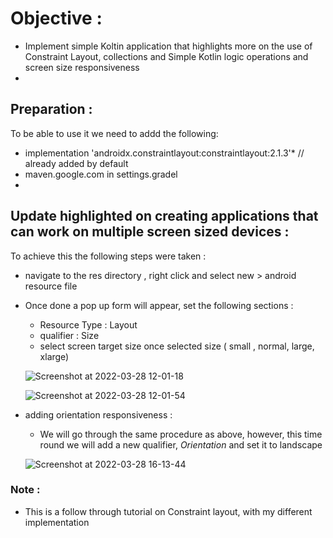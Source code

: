 
# Objective :
* Implement simple Koltin application that highlights more on the use of Constraint Layout, collections and Simple Kotlin logic operations and screen size responsiveness
* 
## Preparation :
To be able to use it we need to addd the following:
*  implementation 'androidx.constraintlayout:constraintlayout:2.1.3'* // already added by default
*  maven.google.com in settings.gradel 
*   
## Update highlighted on creating applications that can work on multiple screen sized devices :
 To achieve this the following steps were taken :
 - navigate to the res directory , right click and select new > android resource file
 - Once done a pop up form will appear, set the following sections :
    - Resource Type : Layout
    - qualifier : Size
    - select screen target size once selected size ( small , normal, large,  xlarge)

    ![Screenshot at 2022-03-28 12-01-18](https://user-images.githubusercontent.com/42699812/160370253-d70c0b72-99b4-4daa-aae8-d2d2c9bbbbb6.png)

    ![Screenshot at 2022-03-28 12-01-54](https://user-images.githubusercontent.com/42699812/160370264-a2d4f514-11de-49c9-8028-d0782dcb83b5.png)
 - adding orientation responsiveness :
    - We will go through the same procedure as above, however, this time round we will add a new qualifier, *Orientation* and set it to landscape

    ![Screenshot at 2022-03-28 16-13-44](https://user-images.githubusercontent.com/42699812/160405309-80fa6568-8a7a-4d84-b49e-5dd51359313a.png)

### Note :
* This is a follow through tutorial on Constraint layout, with my different implementation 
 
